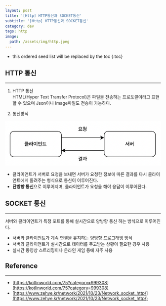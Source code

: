 ```yaml
---
layout: post
title: '[Http] HTTP통신과 SOCKET통신'
subtitle: '[Http] HTTP통신과 SOCKET통신'
category: dev
tags: http
image:
  path: /assets/img/http.jpeg
---
```


<!-- prettier-ignore -->
* this ordered seed list will be replaced by the toc 
{:toc}

## HTTP 통신

---

1. HTTP 통신  
   HTML(Hyper Text Transfer Protocol)은 파일을 전송하는 프로토콜이라고 표현할 수 있으며 Json이나 Image파일도 전송이 가능하다.

2. 통신방식

![client_server](/assets/img/development/2022/08/24/client_server.png)

- 클라이언트가 서버로 요청을 보내면 서버가 요청한 정보에 따른 결과를 다시 클라이언트에게 돌려주는 형식으로 통신이 이루어진다.
- **단방향 통신**으로 이루어지며, 클라이언트가 요청을 해야 응답이 이루어진다.

## SOCKET 통신

---

서버와 클라이언트가 특정 포트를 통해 실시간으로 양방향 통신 하는 방식으로 이루어진다.

- 서버와 클라이언트가 계속 연결을 유지하는 양방향 프로그래밍 방식
- 서버와 클라이언트가 실시간으로 데이터를 주고받는 상황이 필요한 경우 사용
- 실시간 동영상 스트리밍이나 온라인 게임 등에 자주 사용

## Reference

---

- [https://kotlinworld.com/75?category=999308](https://kotlinworld.com/75?category=999308)
- [https://www.zehye.kr/network/2021/10/23/Network_socket_http/](https://www.zehye.kr/network/2021/10/23/Network_socket_http/)
